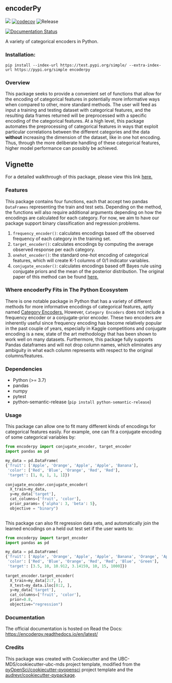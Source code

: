 ## encoderPy 

![](https://github.com/UBC-MDS/encoderPy/workflows/build/badge.svg) [![codecov](https://codecov.io/gh/UBC-MDS/encoderPy/branch/master/graph/badge.svg)](https://codecov.io/gh/braydentang1/encoderpy) ![Release](https://github.com/UBC-MDS/encoderpy/workflows/Release/badge.svg)

[![Documentation Status](https://readthedocs.org/projects/encoderpy/badge/?version=latest)](https://encoderpy.readthedocs.io/en/latest/?badge=latest)

A variety of categorical encoders in Python.

### Installation:

```
pip install --index-url https://test.pypi.org/simple/ --extra-index-url https://pypi.org/simple encoderpy
```

### Overview

This package seeks to provide a convenient set of functions that allow for the encoding of categorical features in potentially more informative ways when compared to other, more standard methods. The user will feed as input a training and testing dataset with categorical features, and the resulting data frames returned will be preprocessed with a specific encoding of the categorical features. At a high level, this package automates the preprocessing of categorical features in ways that exploit particular correlations between the different categories and the data __without__ increasing the dimension of the dataset, like in one hot encoding. Thus, through the more deliberate handling of these categorical features, higher model performance can possibly be achieved. 

## Vignette

For a detailed walkthrough of this package, please view this link [here.](https://htmlpreview.github.io/?https://github.com/UBC-MDS/encoderPy/blob/brayden_conjugate_encoder/vignette.html)

### Features
 
This package contains four functions, each that accept two pandas `DataFrames` representing the train and test sets. Depending on the method, the functions will also require additional arguments depending on how the encodings are calculated for each category. For now, we aim to have our package support binary classification and regression problems.

1. `frequency_encoder()`: calculates encodings based off the observed frequency of each category in the training set.
2. `target_encoder()`: calculates encodings by computing the average observed response per each category.
3. `onehot_encoder()`: the standard one-hot encoding of categorical features, which will create K-1 columns of 0/1 indicator variables.
4. `conjugate_encoder()`: calculates encodings based off Bayes rule using conjugate priors and the mean of the posterior distribution. The original paper of this method can be found [here.](https://arxiv.org/pdf/1904.13001.pdf)

### Where encoderPy Fits in The Python Ecosystem

There is one notable package in Python that has a variety of different methods for more informative encodings of categorical features, aptly named [Category Encoders.](https://contrib.scikit-learn.org/categorical-encoding/#) However, `Category Encoders` does not include a frequency encoder or a conjugate-prior encoder. These two encoders are inherently useful since frequency encoding has become relatively popular in the past couple of years, especially in Kaggle competitions and conjugate encoding is a new, state of the art methodology that has been shown to work well on many datasets. Furthermore, this package fully supports Pandas dataframes and will not drop column names, which eliminates any ambiguity in what each column represents with respect to the original columns/features. 

### Dependencies

- Python (>= 3.7)
- pandas 
- numpy
- pytest
- python-semantic-release (`pip install python-semantic-release`)

### Usage

This package can allow one to fit many different kinds of encodings for categorical features easily. For example, one can fit a conjugate encoding of some categorical variables by:

```python
from encoderpy import conjugate_encoder, target_encoder
import pandas as pd

my_data = pd.DataFrame(
{'fruit': ['Apple', 'Orange', 'Apple', 'Apple', 'Banana'],
 'color': ['Red', 'Blue', 'Orange', 'Red', 'Red'],
 'target': [1, 0, 1, 1, 1]})
 
conjugate_encoder.conjugate_encoder(
  X_train=my_data, 
  y=my_data['target'], 
  cat_columns=['fruit', 'color'],
  prior_params= {'alpha': 3, 'beta': 5},
  objective = "binary") 
 
```

This package can also fit regression data sets, and automatically join the learned encodings on a held out test set if the user wants to:

```python
from encoderpy import target_encoder
import pandas as pd

my_data = pd.DataFrame(
{'fruit': ['Apple', 'Orange', 'Apple', 'Apple', 'Banana', 'Orange', 'Apple'],
 'color': ['Red', 'Blue', 'Orange', 'Red', 'Red', 'Blue', 'Green'],
 'target': [3.5, 10, 10.912, 3.14159, 10, 15, 1000]})
 
target_encoder.target_encoder(
  X_train=my_data[2:7, ], 
  X_test=my_data.iloc[0:2, ],
  y=my_data['target'], 
  cat_columns=['fruit', 'color'],
  prior=0.8,
  objective="regression")
```

### Documentation
The official documentation is hosted on Read the Docs: <https://encoderpy.readthedocs.io/en/latest/>

### Credits
This package was created with Cookiecutter and the UBC-MDS/cookiecutter-ubc-mds project template, modified from the [pyOpenSci/cookiecutter-pyopensci](https://github.com/pyOpenSci/cookiecutter-pyopensci) project template and the [audreyr/cookiecutter-pypackage](https://github.com/audreyr/cookiecutter-pypackage).
